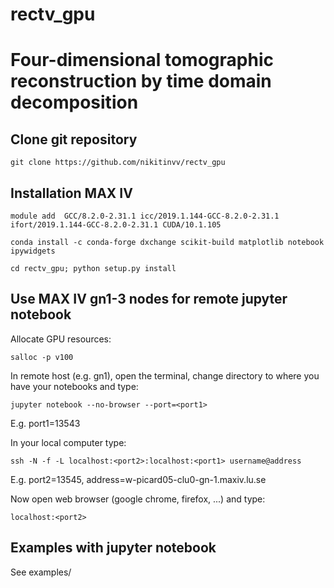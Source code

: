 # rectv_gpu
# Four-dimensional tomographic reconstruction by time domain decomposition

## Clone git repository

`git clone https://github.com/nikitinvv/rectv_gpu`

## Installation MAX IV

`module add  GCC/8.2.0-2.31.1 icc/2019.1.144-GCC-8.2.0-2.31.1 ifort/2019.1.144-GCC-8.2.0-2.31.1 CUDA/10.1.105`

`conda install -c conda-forge dxchange scikit-build matplotlib notebook ipywidgets`

`cd rectv_gpu; python setup.py install`

## Use MAX IV gn1-3 nodes for remote jupyter notebook

Allocate GPU resources:

`salloc -p v100`

In remote host (e.g. gn1), open the terminal, change directory to where you have your notebooks and type:

`jupyter notebook --no-browser --port=<port1>`

E.g. port1=13543

In your local computer type:

`ssh -N -f -L localhost:<port2>:localhost:<port1> username@address`

E.g. port2=13545, address=w-picard05-clu0-gn-1.maxiv.lu.se

Now open web browser (google chrome, firefox, ...) and type:

`localhost:<port2>`

## Examples with jupyter notebook

See examples/
